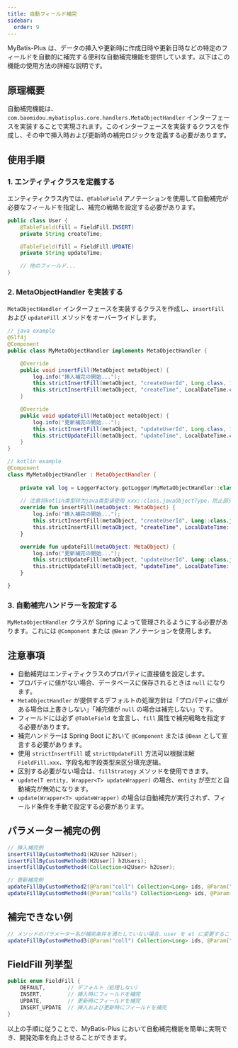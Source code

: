 ```yaml
---
title: 自動フィールド補完
sidebar:
  order: 9
---
```


MyBatis-Plus は、データの挿入や更新時に作成日時や更新日時などの特定のフィールドを自動的に補完する便利な自動補完機能を提供しています。以下はこの機能の使用方法の詳細な説明です。

## 原理概要

自動補完機能は、`com.baomidou.mybatisplus.core.handlers.MetaObjectHandler` インターフェースを実装することで実現されます。このインターフェースを実装するクラスを作成し、その中で挿入時および更新時の補完ロジックを定義する必要があります。

## 使用手順

### 1. エンティティクラスを定義する

エンティティクラス内では、`@TableField` アノテーションを使用して自動補完が必要なフィールドを指定し、補完の戦略を設定する必要があります。

```java
public class User {
    @TableField(fill = FieldFill.INSERT)
    private String createTime;

    @TableField(fill = FieldFill.UPDATE)
    private String updateTime;

    // 他のフィールド...
}
```

### 2. MetaObjectHandler を実装する

`MetaObjectHandler` インターフェースを実装するクラスを作成し、`insertFill` および `updateFill` メソッドをオーバーライドします。

```java
// java example
@Slf4j
@Component
public class MyMetaObjectHandler implements MetaObjectHandler {

    @Override
    public void insertFill(MetaObject metaObject) {
        log.info("挿入補完の開始...");
        this.strictInsertFill(metaObject, "createUserId", Long.class, 123456L);
        this.strictInsertFill(metaObject, "createTime", LocalDateTime.class, LocalDateTime.now());
    }

    @Override
    public void updateFill(MetaObject metaObject) {
        log.info("更新補完の開始...");
        this.strictInsertFill(metaObject, "updateUserId", Long.class, 123456L);
        this.strictUpdateFill(metaObject, "updateTime", LocalDateTime.class, LocalDateTime.now());
    }
}
```

```kotlin
// kotlin example
@Component
class MyMetaObjectHandler : MetaObjectHandler {
    
    private val log = LoggerFactory.getLogger(MyMetaObjectHandler::class.java)
    
    // 注意将kotlin类型转为java类型请使用 xxx::class.javaObjectType，防止部分类型使用xxx::class.java转换为基本类型导致类型不一致无法填充
    override fun insertFill(metaObject: MetaObject) {
        log.info("挿入補完の開始...");
        this.strictInsertFill(metaObject, "createUserId", Long::class.javaObjectType, 123456L)
        this.strictInsertFill(metaObject, "createTime", LocalDateTime::class.javaObjectType, LocalDateTime.now())
    }

    override fun updateFill(metaObject: MetaObject) {
        log.info("更新補完の開始...");
        this.strictUpdateFill(metaObject, "updateUserId", Long::class.javaObjectType, 123456L)
        this.strictUpdateFill(metaObject, "updateTime", LocalDateTime::class.javaObjectType, LocalDateTime.now())
    }

}
```

### 3. 自動補完ハンドラーを設定する

`MyMetaObjectHandler` クラスが Spring によって管理されるようにする必要があります。これには `@Component` または `@Bean` アノテーションを使用します。

## 注意事項

- 自動補完はエンティティクラスのプロパティに直接値を設定します。
- プロパティに値がない場合、データベースに保存されるときは `null` になります。
- `MetaObjectHandler` が提供するデフォルトの処理方針は「プロパティに値がある場合は上書きしない」「補完値が `null` の場合は補完しない」です。
- フィールドには必ず `@TableField` を宣言し、`fill` 属性で補完戦略を指定する必要があります。
- 補完ハンドラーは Spring Boot において `@Component` または `@Bean` として宣言する必要があります。
- 使用 `strictInsertFill` 或 `strictUpdateFill` 方法可以根据注解 `FieldFill.xxx`、字段名和字段类型来区分填充逻辑。
- 区別する必要がない場合は、`fillStrategy` メソッドを使用できます。
- `update(T entity, Wrapper<T> updateWrapper)` の場合、`entity` が空だと自動補完が無効になります。
- `update(Wrapper<T> updateWrapper)` の場合は自動補完が実行されず、フィールド条件を手動で設定する必要があります。

## パラメーター補完の例

```java
// 挿入補完例
insertFillByCustomMethod1(H2User h2User);
insertFillByCustomMethod8(H2User[] h2Users);
insertFillByCustomMethod4(Collection<H2User> h2User);

// 更新補完例
updateFillByCustomMethod2(@Param("coll") Collection<Long> ids, @Param("et") H2User h2User);
updateFillByCustomMethod4(@Param("colls") Collection<Long> ids, @Param("et") H2User h2User);
```

## 補完できない例

```java
// メソッドのパラメーター名が補完条件を満たしていない場合、user を et に変更することで正しく補完されるようになります。
updateFillByCustomMethod3(@Param("coll") Collection<Long> ids, @Param("user") H2User h2User);
```

## FieldFill 列挙型

```java
public enum FieldFill {
    DEFAULT,       // デフォルト（処理しない）
    INSERT,        // 挿入時にフィールドを補完
    UPDATE,        // 更新時にフィールドを補完
    INSERT_UPDATE  // 挿入および更新時にフィールドを補完
}
```

以上の手順に従うことで、MyBatis-Plus において自動補完機能を簡単に実現でき、開発効率を向上させることができます。

